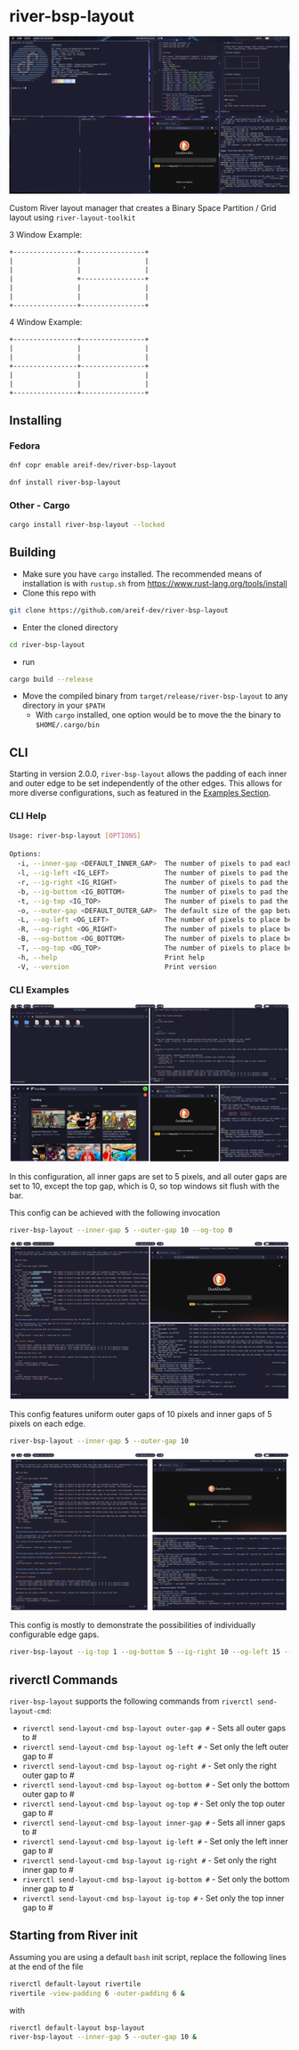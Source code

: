 # river-bsp-layout

![river-bsp-layout demo](./screenshots/main.png "Demo")

Custom River layout manager that creates a Binary Space Partition / Grid layout using `river-layout-toolkit`

3 Window Example:
```
+----------------+----------------+
|                |                |
|                |                |
|                +----------------+
|                |                |
|                |                |
+----------------+----------------+
```

4 Window Example:
```
+----------------+----------------+
|                |                |
|                |                |
+----------------+----------------+
|                |                |
|                |                |
+----------------+----------------+
```

## Installing 

### Fedora 

```bash 
dnf copr enable areif-dev/river-bsp-layout
```

```bash 
dnf install river-bsp-layout
```

### Other - Cargo 

```bash
cargo install river-bsp-layout --locked
```

## Building

* Make sure you have `cargo` installed. The recommended means of installation is with `rustup.sh` from https://www.rust-lang.org/tools/install
* Clone this repo with 

```bash
git clone https://github.com/areif-dev/river-bsp-layout
```

* Enter the cloned directory 

```bash
cd river-bsp-layout
```

* run 

```bash
cargo build --release
```

* Move the compiled binary from `target/release/river-bsp-layout` to any directory in your `$PATH`
  * With `cargo` installed, one option would be to move the the binary to `$HOME/.cargo/bin`

## CLI

Starting in version 2.0.0, `river-bsp-layout` allows the padding of each inner and outer edge to be set independently of the other edges. This allows for more diverse configurations, such as featured in the [Examples Section](###cli-examples).


### CLI Help

```bash
Usage: river-bsp-layout [OPTIONS]

Options:
  -i, --inner-gap <DEFAULT_INNER_GAP>  The number of pixels to pad each inner edge of a window by default [default: 0]
  -l, --ig-left <IG_LEFT>              The number of pixels to pad the left inner edge of each window. This Overrides `default_inner_gap`. Optional
  -r, --ig-right <IG_RIGHT>            The number of pixels to pad the right inner edge of each window. This Overrides `default_inner_gap`. Optional
  -b, --ig-bottom <IG_BOTTOM>          The number of pixels to pad the bottom inner edge of each window. This Overrides `default_inner_gap`. Optional
  -t, --ig-top <IG_TOP>                The number of pixels to pad the top inner edge of each window. This Overrides `default_inner_gap`. Optional
  -o, --outer-gap <DEFAULT_OUTER_GAP>  The default size of the gap between windows and the edge of the screen [default: 0]
  -L, --og-left <OG_LEFT>              The number of pixels to place between the left screen edge and any windows. Overrides `default_outer_gap` for the left side. Optional
  -R, --og-right <OG_RIGHT>            The number of pixels to place between the right screen edge and any windows. Overrides `default_outer_gap` for the right side. Optional
  -B, --og-bottom <OG_BOTTOM>          The number of pixels to place between the bottom screen edge and any windows. Overrides `default_outer_gap` for the bottom side. Optional
  -T, --og-top <OG_TOP>                The number of pixels to place between the top screen edge and any windows. Overrides `default_outer_gap` for the top side. Optional
  -h, --help                           Print help
  -V, --version                        Print version
  ```

### CLI Examples

![river-bsp-layout with 0 top gap](./screenshots/no-top-gap.png "No Top Gap")

In this configuration, all inner gaps are set to 5 pixels, and all outer gaps are set to 10, except the top gap, which is 0, so top windows sit flush with the bar. 

This config can be achieved with the following invocation

```bash 
river-bsp-layout --inner-gap 5 --outer-gap 10 --og-top 0
```

![river-bsp-layout with uniform gaps](./screenshots/uniform-gaps.png "Uniform Gaps")

This config features uniform outer gaps of 10 pixels and inner gaps of 5 pixels on each edge. 

```bash 
river-bsp-layout --inner-gap 5 --outer-gap 10
```

![river-bsp-layout with chaotic gaps](./screenshots/chaos.png "Chaotic Gaps")

This config is mostly to demonstrate the possibilities of individually configurable edge gaps. 

```bash 
river-bsp-layout --ig-top 1 --og-bottom 5 --ig-right 10 --og-left 15 --og-top 20 --ig-bottom 25 --og-right 30 --ig-left 35
```

## riverctl Commands

`river-bsp-layout` supports the following commands from `riverctl send-layout-cmd`:

* `riverctl send-layout-cmd bsp-layout outer-gap #` - Sets all outer gaps to #
* `riverctl send-layout-cmd bsp-layout og-left #`   - Set only the left outer gap to #
* `riverctl send-layout-cmd bsp-layout og-right #`  - Set only the right outer gap to #
* `riverctl send-layout-cmd bsp-layout og-bottom #` - Set only the bottom outer gap to #
* `riverctl send-layout-cmd bsp-layout og-top #`    - Set only the top outer gap to #
* `riverctl send-layout-cmd bsp-layout inner-gap #` - Sets all inner gaps to #
* `riverctl send-layout-cmd bsp-layout ig-left #`   - Set only the left inner gap to #
* `riverctl send-layout-cmd bsp-layout ig-right #`  - Set only the right inner gap to #
* `riverctl send-layout-cmd bsp-layout ig-bottom #` - Set only the bottom inner gap to #
* `riverctl send-layout-cmd bsp-layout ig-top #`    - Set only the top inner gap to #

## Starting from River init

Assuming you are using a default `bash` init script, replace the following lines at the end of the file

```bash
riverctl default-layout rivertile
rivertile -view-padding 6 -outer-padding 6 &
```

with 

```bash
riverctl default-layout bsp-layout
river-bsp-layout --inner-gap 5 --outer-gap 10 &
```
